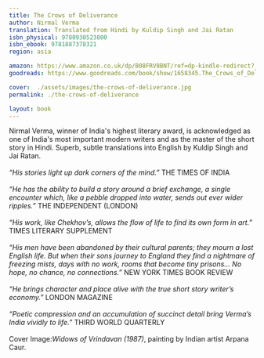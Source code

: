 ```yaml
---
title: The Crows of Deliverance
author: Nirmal Verma
translation: Translated from Hindi by Kuldip Singh and Jai Ratan
isbn_physical: 9780930523800
isbn_ebook: 9781887378321
region: asia

amazon: https://www.amazon.co.uk/dp/B08FRV8BNT/ref=dp-kindle-redirect?_encoding=UTF8&btkr=1
goodreads: https://www.goodreads.com/book/show/1658345.The_Crows_of_Deliverance

cover:  ./assets/images/the-crows-of-deliverance.jpg
permalink: ./the-crows-of-deliverance

layout: book
---
```


Nirmal Verma, winner of India's highest literary award, is acknowledged as one of India's most important modern writers and as the master of the short story in Hindi. Superb, subtle translations into English by Kuldip Singh and Jai Ratan.
<br><br>
*“His stories light up dark corners of the mind.”*  THE TIMES OF INDIA
<br><br>
*“He has the ability to build a story around a brief exchange, a single encounter which, like a pebble dropped into water, sends out ever wider ripples.”*  THE INDEPENDENT (LONDON)
<br><br>
*“His work, like Chekhov’s, allows the flow of life to find its own form in art.”* TIMES LITERARY SUPPLEMENT
<br><br>
*“His men have been abandoned by their cultural parents; they mourn a lost English life. But when their sons journey to England they find a nightmare of freezing mists, days with no work, rooms that become tiny prisons… No hope, no chance, no connections.”* 
NEW YORK TIMES BOOK REVIEW
<br><br> 
*“He brings character and place alive with the true short story writer’s economy.”*  LONDON MAGAZINE
<br><br>
*“Poetic compression and an accumulation of succinct detail bring Verma’s India vividly to life.”*		THIRD WORLD QUARTERLY
<br><br>
Cover Image:*Widows of Vrindavan (1987)*, painting by Indian artist Arpana Caur.
